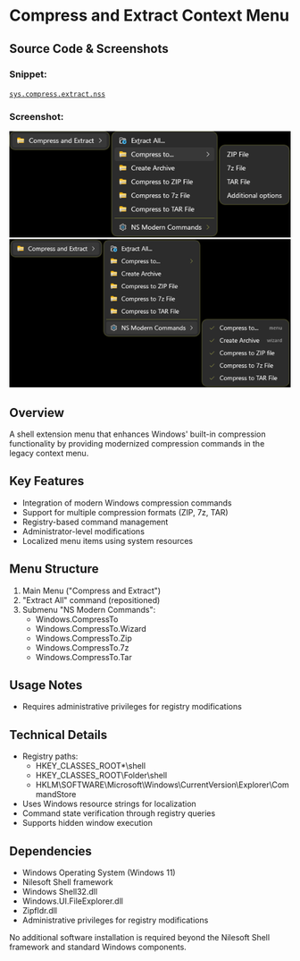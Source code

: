 # Compress and Extract Context Menu

## Source Code & Screenshots

### Snippet:
[`sys.compress.extract.nss`](/ex3.archiver/sys.compress.extract.nss)

### Screenshot:
![Screenshot 1](/ex3.archiver/sys.compress.extract.1.png)
![Screenshot 2](/ex3.archiver/sys.compress.extract.2.png)

## Overview
A shell extension menu that enhances Windows' built-in compression functionality by providing modernized compression commands in the legacy context menu.

## Key Features
- Integration of modern Windows compression commands
- Support for multiple compression formats (ZIP, 7z, TAR)
- Registry-based command management
- Administrator-level modifications
- Localized menu items using system resources

## Menu Structure
1. Main Menu ("Compress and Extract")
2. "Extract All" command (repositioned)
3. Submenu "NS Modern Commands":
   - Windows.CompressTo
   - Windows.CompressTo.Wizard
   - Windows.CompressTo.Zip
   - Windows.CompressTo.7z
   - Windows.CompressTo.Tar

## Usage Notes
- Requires administrative privileges for registry modifications

## Technical Details
- Registry paths:
  - HKEY_CLASSES_ROOT\*\shell
  - HKEY_CLASSES_ROOT\Folder\shell
  - HKLM\SOFTWARE\Microsoft\Windows\CurrentVersion\Explorer\CommandStore
- Uses Windows resource strings for localization
- Command state verification through registry queries
- Supports hidden window execution

## Dependencies
- Windows Operating System (Windows 11)
- Nilesoft Shell framework
- Windows Shell32.dll
- Windows.UI.FileExplorer.dll
- Zipfldr.dll
- Administrative privileges for registry modifications

No additional software installation is required beyond the Nilesoft Shell framework and standard Windows components.

